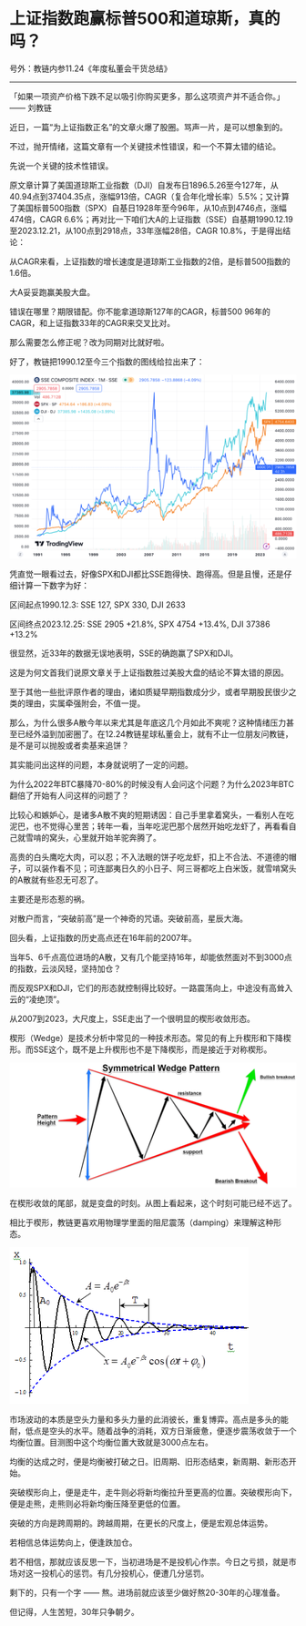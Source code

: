 # 上证指数跑赢标普500和道琼斯，真的吗？

号外：教链内参11.24《年度私董会干货总结》

* * *

「如果一项资产价格下跌不足以吸引你购买更多，那么这项资产并不适合你。」—— 刘教链

近日，一篇“为上证指数正名”的文章火爆了股圈。骂声一片，是可以想象到的。

不过，抛开情绪，这篇文章有一个关键技术性错误，和一个不算太错的结论。

先说一个关键的技术性错误。

原文章计算了美国道琼斯工业指数（DJI）自发布日1896.5.26至今127年，从40.94点到37404.35点，涨幅913倍，CAGR（复合年化增长率）5.5%；又计算了美国标普500指数（SPX）自基日1928年至今96年，从10点到4746点，涨幅474倍，CAGR 6.6%；再对比一下咱们大A的上证指数（SSE）自基期1990.12.19至2023.12.21，从100点到2918点，33年涨幅28倍，CAGR 10.8%，于是得出结论：

从CAGR来看，上证指数的增长速度是道琼斯工业指数的2倍，是标普500指数的1.6倍。

大A妥妥跑赢美股大盘。

错误在哪里？期限错配。你不能拿道琼斯127年的CAGR，标普500 96年的CAGR，和上证指数33年的CAGR来交叉比对。

那么需要怎么修正呢？改为同期对比就好啦。

好了，教链把1990.12至今三个指数的图线给拉出来了：

![](2023-12-25-A01.png)

凭直觉一眼看过去，好像SPX和DJI都比SSE跑得快、跑得高。但是且慢，还是仔细计算一下数字为好：

区间起点1990.12.3: SSE 127, SPX 330, DJI 2633

区间终点2023.12.25: SSE 2905 +21.8%, SPX 4754 +13.4%, DJI 37386 +13.2%

很显然，近33年的数据无误地表明，SSE的确跑赢了SPX和DJI。

这是为何文首我们说原文章关于上证指数胜过美股大盘的结论不算太错的原因。

至于其他一些批评原作者的理由，诸如质疑早期指数成分少，或者早期股民很少之类的理由，实属牵强附会，不值一提。

那么，为什么很多A散今年以来尤其是年底这几个月如此不爽呢？这种情绪压力甚至已经外溢到加密圈了。在12.24教链星球私董会上，就有不止一位朋友问教链，是不是可以抛股或者卖基来追饼？

其实能问出这样的问题，本身就说明了一定的问题。

为什么2022年BTC暴降70-80%的时候没有人会问这个问题？为什么2023年BTC翻倍了开始有人问这样的问题了？

比较心和嫉妒心，是诸多A散不爽的短期诱因：自己手里拿着窝头，一看别人在吃泥巴，也不觉得心里苦；转年一看，当年吃泥巴那个居然开始吃龙虾了，再看看自己就雪啃的窝头，心里就开始羊驼奔腾了。

高贵的白头鹰吃大肉，可以忍；不入法眼的饼子吃龙虾，扣上不合法、不道德的帽子，可以装作看不见；可连鄙夷日久的小日子、阿三哥都吃上白米饭，就雪啃窝头的A散就有些忍无可忍了。

主要还是形态惹的祸。

对散户而言，“突破前高”是一个神奇的咒语。突破前高，星辰大海。

回头看，上证指数的历史高点还在16年前的2007年。

当年5、6千点高位进场的A散，又有几个能坚持16年，却能依然面对不到3000点的指数，云淡风轻，坚持加仓？

而反观SPX和DJI，它们的形态就控制得比较好。一路震荡向上，中途没有高耸入云的“凌绝顶”。

从2007到2023，大尺度上，SSE走出了一个很明显的楔形收敛形态。

楔形（Wedge）是技术分析中常见的一种技术形态。常见的有上升楔形和下降楔形。而SSE这个，既不是上升楔形也不是下降楔形，而是接近于对称楔形。

![](2023-12-25-A02.png)

在楔形收敛的尾部，就是变盘的时刻。从图上看起来，这个时刻可能已经不远了。

相比于楔形，教链更喜欢用物理学里面的阻尼震荡（damping）来理解这种形态。

![](2023-12-25-A03.png)

市场波动的本质是空头力量和多头力量的此消彼长，重复博弈。高点是多头的能耐，低点是空头的水平。随着战争的消耗，双方日渐疲惫，便逐步震荡收敛于一个均衡位置。目测图中这个均衡位置大致就是3000点左右。

均衡的达成之时，便是均衡被打破之日。旧周期、旧形态结束，新周期、新形态开始。

突破楔形向上，便是走牛，走牛则必将新均衡拉升至更高的位置。突破楔形向下，便是走熊，走熊则必将新均衡压降至更低的位置。

突破的方向是跨周期的。跨越周期，在更长的尺度上，便是宏观总体运势。

若相信总体运势向上，便逢跌加仓。

若不相信，那就应该反思一下，当初进场是不是投机心作祟。今日之亏损，就是市场对这一投机心的惩罚。有几分投机心，便遭几分惩罚。

剩下的，只有一个字 —— 熬。进场前就应该至少做好熬20-30年的心理准备。

但记得，人生苦短，30年只争朝夕。

